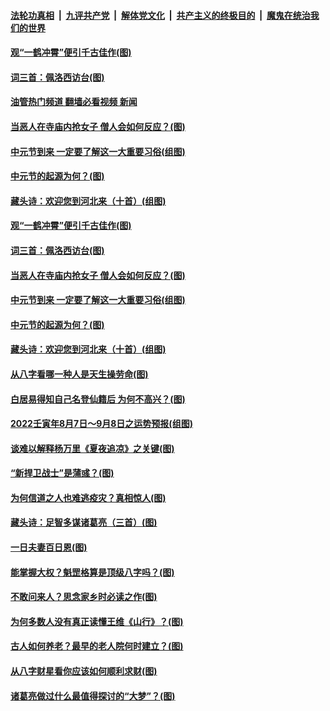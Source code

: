 ####  [法轮功真相](../../../../basic/blob/master/README.md?t=08121231) &nbsp;|&nbsp; [九评共产党](../../../../9ping.md/blob/master/README.md?t=08121231) &nbsp;|&nbsp; [解体党文化](../../../../jtdwh.md/blob/master/README.md?t=08121231)  &nbsp;|&nbsp; [共产主义的终极目的](../../../../gczydzjmd.md/blob/master/README.md?t=08121231) &nbsp;|&nbsp; [魔鬼在统治我们的世界](../../../../mgztzwmdsj.md/blob/master/README.md?t=08121231) 

#### [观“一鹤冲霄”便引千古佳作(图)](../pages/p7/1014003.md?t=08121231) 

#### [词三首：佩洛西访台(图)](../pages/p7/1014004.md?t=08121231) 

#### [油管热门频道 翻墙必看视频 新闻](http://45.76.130.85:81/youtube.html?08121231)

#### [当恶人在寺庙内抢女子 僧人会如何反应？(图)](../pages/p7/1013616.md?t=08121231) 

#### [中元节到来 一定要了解这一大重要习俗(组图)](../pages/p7/1014043.md?t=08121231) 

#### [中元节的起源为何？(图)](../pages/p7/1014040.md?t=08121231) 

#### [藏头诗：欢迎您到河北来（十首）(组图)](../pages/p7/1013907.md?t=08121231) 

#### [观“一鹤冲霄”便引千古佳作(图)](../pages/p7/1014003.md?t=08121231) 

#### [词三首：佩洛西访台(图)](../pages/p7/1014004.md?t=08121231) 

#### [当恶人在寺庙内抢女子 僧人会如何反应？(图)](../pages/p7/1013616.md?t=08121231) 

#### [中元节到来 一定要了解这一大重要习俗(组图)](../pages/p7/1014043.md?t=08121231) 

#### [中元节的起源为何？(图)](../pages/p7/1014040.md?t=08121231) 

#### [藏头诗：欢迎您到河北来（十首）(组图)](../pages/p7/1013907.md?t=08121231) 

#### [从八字看哪一种人是天生操劳命(图)](../pages/p7/1012782.md?t=08121231) 

#### [白居易得知自己名登仙籍后 为何不高兴？(图)](../pages/p7/1013909.md?t=08121231) 

#### [2022壬寅年8月7日～9月8日之运势预报(组图)](../pages/p7/1013902.md?t=08121231) 

#### [谈难以解释杨万里《夏夜追凉》之关键(图)](../pages/p7/1013705.md?t=08121231) 

#### [“新捍卫战士”是蒲彧？(图)](../pages/p7/1013852.md?t=08121231) 

#### [为何信道之人也难逃疫灾？真相惊人(图)](../pages/p7/1013379.md?t=08121231) 

#### [藏头诗：足智多谋诸葛亮（三首）(图)](../pages/p7/1013687.md?t=08121231) 

#### [一日夫妻百日恩(图)](../pages/p7/1013204.md?t=08121231) 

#### [能掌握大权？魁罡格算是顶级八字吗？(图)](../pages/p7/1012733.md?t=08121231) 

#### [不敢问来人？思念家乡时必读之作(图)](../pages/p7/1013708.md?t=08121231) 

#### [为何多数人没有真正读懂王维《山行》？(图)](../pages/p7/1013694.md?t=08121231) 

#### [古人如何养老？最早的老人院何时建立？(图)](../pages/p7/1013351.md?t=08121231) 

#### [从八字财星看你应该如何顺利求财(图)](../pages/p7/1012773.md?t=08121231) 

#### [诸葛亮做过什么最值得探讨的“大梦”？(图)](../pages/p7/1013608.md?t=08121231) 

<img src='http://gfw-breaker.win/goodnews/indexes/p7.md' width='0px' height='0px'/>
